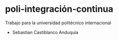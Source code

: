 # poli-integración-continua
Trabajo para la universidad politécnico internacional

- Sebastian Castiblanco Anduquia
